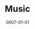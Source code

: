---
title: Music
date: 0007-01-01
ico: mdi:guitar-electric
color:
  title: yellow
  shade: 400
hardware:
  - type: Guitar
    name: Kiesel › Vader
    sub:
      - 2021
      - Custom 6
      - Fishman Fluence
    link: https://craigerskine.com/ux/proto-kiesel-itemization/
  - type: Guitar
    name: .strandberg* › Boden
    sub:
      - 2020
      - Metal 6
      - Black Pearl
    link: https://strandbergguitars.com/product-category/family/boden-metal/
  - type: Guitar
    name: Ibanez › QX52
    sub:
      - 2021
      - Black
      - Fishman Fluence Mod
    link: https://amazon.com/dp/B09JGQ3WWR?tag=qrayg-20
  - type: Amp
    name: Positive Grid › Spark 40
    sub:
      - 40 watt
    link: https://amazon.com/dp/B08HQCG79H?tag=qrayg-20
  - type: Amp
    name: Positive Grid › Spark MINI
    sub:
      - 10 watt
    link: https://www.positivegrid.com/spark-mini
  - type: Speaker
    name: HeadRush › FRFR-108
    sub:
      - 2000 watt
    link: https://amazon.com/dp/B07M7JNZNX?tag=qrayg-20
  - type: Modeling
    name: Neural DSP › Quad Cortex
    sub:
      - USB
    link: https://www.sweetwater.com/store/detail/QuadCortex--neural-dsp-quad-cortex-quad-core-digital-effects-modeler-profiler-floorboard
  - type: Plugin
    name: PolyChrome › DSP
    sub:
      - McRocklin Suite
    link: https://polychromedsp.com/
  - type: Plugin
    name: Neural DSP › Archetype
    sub:
      - Petrucci
      - Tim Henson
    link: https://neuraldsp.com/plugins
  - type: Sequencer
    name: Arturia › Keystep
    sub:
      - MIDI Controller
    link: https://amazon.com/dp/B01BPSBU40?tag=qrayg-20
  # - type: Interface
  #   name: AXE › I/O Solo
  #   sub:
  #     - + Amplitube
  #   link: https://amazon.com/dp/B085JDFLLD?tag=qrayg-20
---